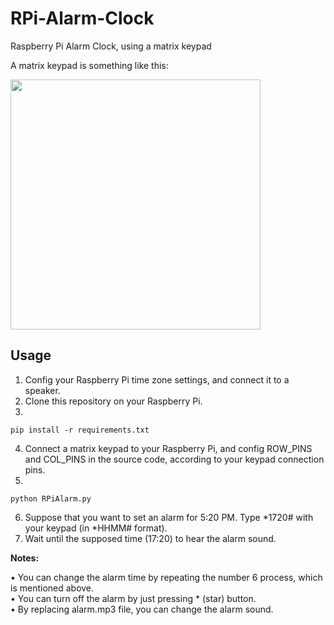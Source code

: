 # RPi-Alarm-Clock
Raspberry Pi Alarm Clock, using a matrix keypad

A matrix keypad is something like this:

<img src="https://user-images.githubusercontent.com/7780269/46922636-d9ff9b80-d018-11e8-9e1f-14ab2c12b9af.jpg" width="400">

## Usage
1. Config your Raspberry Pi time zone settings, and connect it to a speaker.
2. Clone this repository on your Raspberry Pi.
3.
```
pip install -r requirements.txt
```
4. Connect a matrix keypad to your Raspberry Pi, and config ROW_PINS and COL_PINS in the source code, according to your keypad connection pins.
5.
```
python RPiAlarm.py
```
6. Suppose that you want to set an alarm for 5:20 PM. Type *1720# with your keypad (in *HHMM# format).
7. Wait until the supposed time (17:20) to hear the alarm sound.

<b>Notes:</b>

&bull; You can change the alarm time by repeating the number 6 process, which is mentioned above.<br>
&bull; You can turn off the alarm by just pressing * (star) button.<br>
&bull; By replacing alarm.mp3 file, you can change the alarm sound.
